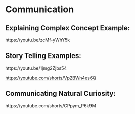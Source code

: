 # Communication

<h2>Explaining Complex Concept Example:</h2>
https://youtu.be/zcMf-yWhY5k

<h2>Story Telling Examples:</h2>
https://youtu.be/1jmg2Zjbs54

https://youtube.com/shorts/Vp2BWn4es6Q

<h2>Communicating Natural Curiosity:</h2>
https://youtube.com/shorts/CPpym_P6k9M
